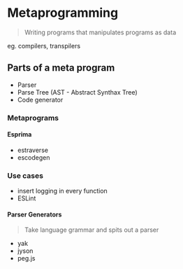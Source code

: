 # Metaprogramming

> Writing programs that manipulates programs as data

eg. compilers, transpilers

## Parts of a meta program

- Parser
- Parse Tree (AST - Abstract Synthax Tree)
- Code generator

### Metaprograms
#### Esprima
- estraverse
- escodegen

### Use cases

- insert logging in every function
- ESLint

#### Parser Generators
> Take language grammar and spits out a parser
- yak
- jyson
- peg.js 